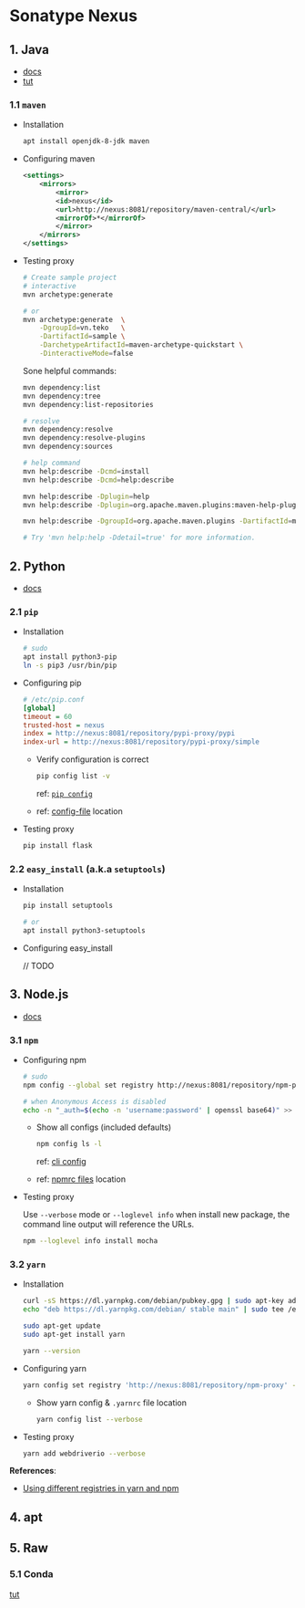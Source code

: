 Sonatype Nexus
==============

## 1. Java
* [docs](https://help.sonatype.com/repomanager3/formats/maven-repositories)
* [tut](https://blog.sonatype.com/using-nexus-3-as-your-repository-part-1-maven-artifacts)

### 1.1 `maven`
* Installation
    ```bash
    apt install openjdk-8-jdk maven
    ```

* Configuring maven
    ```xml
    <settings>
        <mirrors>
            <mirror>
            <id>nexus</id>
            <url>http://nexus:8081/repository/maven-central/</url>
            <mirrorOf>*</mirrorOf>
            </mirror>
        </mirrors>
    </settings>
    ```

* Testing proxy
    ```bash
    # Create sample project
    # interactive
    mvn archetype:generate

    # or
    mvn archetype:generate  \
        -DgroupId=vn.teko   \
        -DartifactId=sample \
        -DarchetypeArtifactId=maven-archetype-quickstart \
        -DinteractiveMode=false
    ```

    Sone helpful commands:
    ```bash
    mvn dependency:list
    mvn dependency:tree
    mvn dependency:list-repositories

    # resolve
    mvn dependency:resolve
    mvn dependency:resolve-plugins
    mvn dependency:sources

    # help command
    mvn help:describe -Dcmd=install
    mvn help:describe -Dcmd=help:describe

    mvn help:describe -Dplugin=help
    mvn help:describe -Dplugin=org.apache.maven.plugins:maven-help-plugin

    mvn help:describe -DgroupId=org.apache.maven.plugins -DartifactId=maven-help-plugin

    # Try 'mvn help:help -Ddetail=true' for more information.
    ```

## 2. Python
* [docs](https://help.sonatype.com/repomanager3/formats/pypi-repositories)

### 2.1 `pip`
* Installation
    ```bash
    # sudo
    apt install python3-pip
    ln -s pip3 /usr/bin/pip
    ```

* Configuring pip
    ```ini
    # /etc/pip.conf
    [global]
    timeout = 60
    trusted-host = nexus
    index = http://nexus:8081/repository/pypi-proxy/pypi
    index-url = http://nexus:8081/repository/pypi-proxy/simple
    ```

  * Verify configuration is correct
    ```bash
    pip config list -v
    ```

    ref: [`pip config`](https://pip.pypa.io/en/stable/reference/pip_config/)
  * ref: [config-file](https://pip.pypa.io/en/stable/user_guide/#config-file) location

* Testing proxy
    ```bash
    pip install flask
    ```

### 2.2 `easy_install` (a.k.a `setuptools`)
* Installation
    ```bash
    pip install setuptools

    # or
    apt install python3-setuptools
    ```

* Configuring easy_install

    // TODO

## 3. Node.js
* [docs](https://help.sonatype.com/repomanager3/formats/npm-registry)

### 3.1 `npm`
* Configuring npm
    ```bash
    # sudo
    npm config --global set registry http://nexus:8081/repository/npm-proxy

    # when Anonymous Access is disabled
    echo -n "_auth=$(echo -n 'username:password' | openssl base64)" >> /usr/etc/npmrc
    ```

  * Show all configs (included defaults)
    ```bash
    npm config ls -l
    ```

    ref: [cli config](https://docs.npmjs.com/cli/config)
  * ref: [npmrc files](https://docs.npmjs.com/misc/config#npmrc-files) location

* Testing proxy

    Use `--verbose` mode or `--loglevel info` when install new package, the command line output will reference the URLs.

    ```bash
    npm --loglevel info install mocha
    ```

### 3.2 `yarn`
* Installation
    ```bash
    curl -sS https://dl.yarnpkg.com/debian/pubkey.gpg | sudo apt-key add -
    echo "deb https://dl.yarnpkg.com/debian/ stable main" | sudo tee /etc/apt/sources.list.d/yarn.list

    sudo apt-get update
    sudo apt-get install yarn

    yarn --version
    ```

* Configuring yarn
    ```bash
    yarn config set registry 'http://nexus:8081/repository/npm-proxy' --global
    ```

  * Show yarn config & `.yarnrc` file location
    ```bash
    yarn config list --verbose
    ```
* Testing proxy
    ```bash
    yarn add webdriverio --verbose
    ```

**References**:
* [Using different registries in yarn and npm](https://medium.com/@crysfel/using-different-registries-in-yarn-and-npm-766541d6f851)

## 4. apt

## 5. Raw
### 5.1 Conda
[tut](https://seenukarthi.com/repository/2018/10/23/conda-repository-in-nexus-oss-3/)
